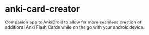 # anki-card-creator
Companion app to AnkiDroid to allow for more seamless creation of additional Anki Flash Cards while on the go with your android device.
